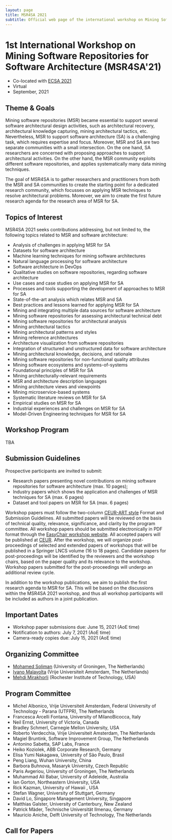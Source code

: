 ```yaml
---
layout: page
title: MSR4SA 2021
subtitle: Official web page of the international workshop on Mining Software Repositories for Software Architecture
---
```


# 1st International Workshop on Mining Software Repositories for Software Architecture (MSR4SA'21)  

- Co-located with [ECSA 2021](https://conf.researchr.org/home/ecsa-2021) 
- Virtual
- September, 2021

## Theme & Goals
Mining software repositories (MSR) became essential to support several software architectural design activities, such as architectural recovery, architectural knowledge capturing, mining architectural tactics, etc. Nevertheless, MSR to support software architecture (SA) is a challenging task, which requires expertise and focus. Moreover, MSR and SA are two separate communities with a small intersection. On the one hand, SA researchers are concerned with proposing approaches to support architectural activities. On the other hand, the MSR community exploits different software repositories, and applies systematically many data mining techniques.

The goal of MSR4SA is to gather researchers and practitioners from both the MSR and SA communities to create the starting point for a dedicated research community, which focusses on applying MSR techniques to resolve architectural problems. Moreover, we aim to create the first future research agenda for the research area of MSR for SA.

## Topics of Interest

MSR4SA 2021 seeks contributions addressing, but not limited to, the following topics related to MSR and software architecture:
- Analysis of challenges in applying MSR for SA
- Datasets for software architecture
- Machine learning techniques for mining software architectures
- Natural language processing for software architecture
- Software architecture in DevOps
- Qualitative studies on software repositories, regarding software architecture
- Use cases and case studies on applying MSR for SA
- Processes and tools supporting the development of approaches to MSR for SA
- State-of-the-art analysis which relates MSR and SA
- Best practices and lessons learned for applying MSR for SA
- Mining and integrating multiple data sources for software architecture
- Mining software repositories for assessing architectural technical debt
- Mining software repositories for architectural analysis
- Mining architectural tactics
- Mining architectural patterns and styles
- Mining reference architectures
- Architecture visualization from software repositories
- Integration of structured and unstructured data for software architecture 
- Mining architectural knowledge, decisions, and rationale
- Mining software repositories for non-functional quality attributes
- Mining software ecosystems and systems-of-systems
- Foundational principles of MSR for SA
- Mining architecturally-relevant requirements
- MSR and architecture description languages
- Mining architecture views and viewpoints
- Mining microservice-based systems
- Systematic literature reviews on MSR for SA
- Empirical studies on MSR for SA
- Industrial experiences and challenges on MSR for SA
- Model-Driven Engineering techniques for MSR for SA

## Workshop Program 

TBA

## Submission Guidelines 

Prospective participants are invited to submit:
- Research papers presenting novel contributions on mining software repositories for software architecture (max. 10 pages);
- Industry papers which shows the application and challenges of MSR techniques for SA (max. 6 pages)
- Dataset and tool papers on MSR for SA (max. 6 pages)

Workshop papers must follow the two-column [CEUR-ART style](http://ceur-ws.org/Vol-XXX/CEURART.zip) Format and Submission Guidelines. All submitted papers will be reviewed on the basis of technical quality, relevance, significance, and clarity by the program committee. All workshop papers should be submitted electronically in PDF format through the [EasyChair workshop website](https://easychair.org/my/conference?conf=msr4sa2021). All accepted papers will be published at [CEUR](http://ceur-ws.org). After the workshop, we will organize post-proceedings of selected and extended papers of workshops that will be published in a Springer LNCS volume (16 to 18 pages). Candidate papers for post-proceedings will be identified by the reviewers and the workshop chairs, based on the paper quality and its relevance to the workshop. Workshop papers submitted for the post-proceedings will undergo an additional review cycle.

In addition to the workshop publications, we aim to publish the first research agenda to MSR for SA. This will be based on the discussions within the MSR4SA 2021 workshop, and thus all workshop participants will be included as authors in a joint publication.

## Important Dates 
- Workshop paper submissions due: June 15, 2021 (AoE time)
- Notification to authors: July 7, 2021 (AoE time)
- Camera-ready copies due: July 15, 2021 (AoE time)

## Organizing Committee 
- [Mohamed Soliman](https://www.rug.nl/staff/m.a.m.soliman/?lang=en) (University of Groningen, The Netherlands)
- [Ivano Malavolta](http://www.ivanomalavolta.com) (Vrije Universiteit Amsterdam, The Netherlands)
- [Mehdi Mirakhorli](http://www.se.rit.edu/~mehdi) (Rochester Institute of Technology, USA)

## Program Committee 
- Michel Albonico, Vrije Universiteit Amsterdam, Federal University of Technology - Parana (UTFPR), The Netherlands
- Francesca Arcelli Fontana, University of MilanoBicocca, Italy
- Neil Ernst, University of Victoria, Canada
- Bradley Schmerl, Carnegie Mellon University, USA
- Roberto Verdecchia, Vrije Universiteit Amsterdam, The Netherlands
- Magiel Bruntink, Software Improvement Group, The Netherlands
- Antonino Sabetta, SAP Labs, France
- Heiko Koziolek, ABB Corporate Research, Germany
- Elisa Yumi Nakagawa, University of São Paulo, Brasil
- Peng Liang, Wuhan University, China
- Barbora Buhnova, Masaryk University, Czech Republic
- Paris Avgeriou, University of Groningen, The Netherlands
- Muhammad Ali Babar, University of Adeleide, Australia
- Ian Gorton, Northeastern University, USA
- Rick Kazman, University of Hawaii , USA
- Stefan Wagner, University of Stuttgart, Germany
- David Lo, Singapore Management University, Singapore
- Matthias Galster, University of Canterbury, New Zealand
- Patrick Mäder, Technische Universität Ilmenau, Germany
- Mauricio Aniche, Delft University of Technology, The Netherlands


## Call for Papers 
<!-- - [Call for Papers (PDF)](https://github.com/msr4sa/msr4sa.github.io/raw/master/files/MSR4SA_2021_cfp.pdf) -->

